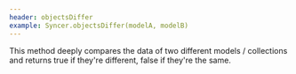 ```yaml
---
header: objectsDiffer
example: Syncer.objectsDiffer(modelA, modelB)
---
```


This method deeply compares the data of two different models / collections and returns true if they're different, false if they're the same.


